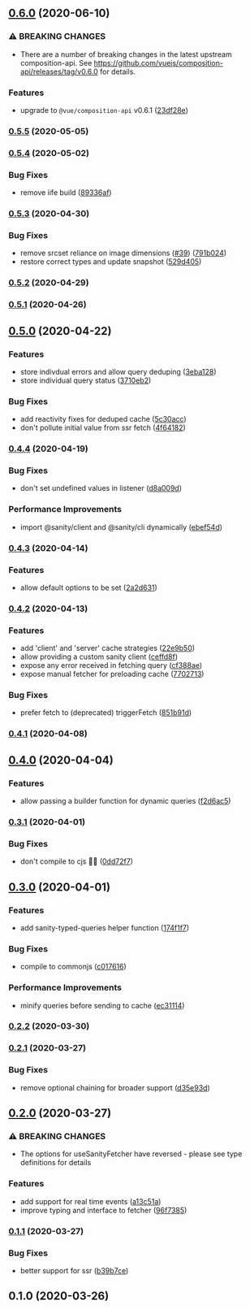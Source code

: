 ## [0.6.0](https://github.com/danielroe/vue-sanity/compare/v0.5.5...v0.6.0) (2020-06-10)


### ⚠ BREAKING CHANGES

* There are a number of breaking changes in the latest upstream composition-api. See https://github.com/vuejs/composition-api/releases/tag/v0.6.0 for details.

### Features

* upgrade to `@vue/composition-api` v0.6.1 ([23df28e](https://github.com/danielroe/vue-sanity/commit/23df28e614ae8d57041fb3a3fd7320613bf77995))

### [0.5.5](https://github.com/danielroe/vue-sanity/compare/v0.5.4...v0.5.5) (2020-05-05)

### [0.5.4](https://github.com/danielroe/vue-sanity/compare/v0.5.3...v0.5.4) (2020-05-02)


### Bug Fixes

* remove iife build ([89336af](https://github.com/danielroe/vue-sanity/commit/89336afa5dba9fe869bd5d5d65e077357d7ed645))

### [0.5.3](https://github.com/danielroe/vue-sanity/compare/v0.5.2...v0.5.3) (2020-04-30)


### Bug Fixes

* remove srcset reliance on image dimensions ([#39](https://github.com/danielroe/vue-sanity/issues/39)) ([791b024](https://github.com/danielroe/vue-sanity/commit/791b024df9bb991e6afb23d4682001c311c64e9b))
* restore correct types and update snapshot ([529d405](https://github.com/danielroe/vue-sanity/commit/529d405571c6b20293e92fa57461056477351f3d))

### [0.5.2](https://github.com/danielroe/vue-sanity/compare/v0.5.1...v0.5.2) (2020-04-29)

### [0.5.1](https://github.com/danielroe/vue-sanity/compare/v0.5.0...v0.5.1) (2020-04-26)

## [0.5.0](https://github.com/danielroe/vue-sanity/compare/v0.4.4...v0.5.0) (2020-04-22)


### Features

* store indivdual errors and allow query deduping ([3eba128](https://github.com/danielroe/vue-sanity/commit/3eba12817b9ba4a34157104a66bbca396f4f9347))
* store individual query status ([3710eb2](https://github.com/danielroe/vue-sanity/commit/3710eb28b58d686a91f8b821132a87e3b527e899))


### Bug Fixes

* add reactivity fixes for deduped cache ([5c30acc](https://github.com/danielroe/vue-sanity/commit/5c30acc117eea9c89593d60bb3d3e5bf175c570d))
* don't pollute initial value from ssr fetch ([4f64182](https://github.com/danielroe/vue-sanity/commit/4f64182cc6338227ff31abf676642fc1603611e7))

### [0.4.4](https://github.com/danielroe/vue-sanity/compare/v0.4.3...v0.4.4) (2020-04-19)


### Bug Fixes

* don't set undefined values in listener ([d8a009d](https://github.com/danielroe/vue-sanity/commit/d8a009df45be92158156e4b825ffb3174c07308f))


### Performance Improvements

* import @sanity/client and @sanity/cli dynamically ([ebef54d](https://github.com/danielroe/vue-sanity/commit/ebef54d22870170081fa5792cbf8bc607482dcfd))

### [0.4.3](https://github.com/danielroe/vue-sanity/compare/v0.4.2...v0.4.3) (2020-04-14)


### Features

* allow default options to be set ([2a2d631](https://github.com/danielroe/vue-sanity/commit/2a2d631150ba487b64b09976a69a93f70be8bcbd))

### [0.4.2](https://github.com/danielroe/vue-sanity/compare/v0.4.1...v0.4.2) (2020-04-13)


### Features

* add 'client' and 'server' cache strategies ([22e9b50](https://github.com/danielroe/vue-sanity/commit/22e9b50dc55ecb2f19fe03b18eddf1b3e132aa1e))
* allow providing a custom sanity client ([ceffd8f](https://github.com/danielroe/vue-sanity/commit/ceffd8f963acd0f1d08ccb0413999f29f6f29699))
* expose any error received in fetching query ([cf388ae](https://github.com/danielroe/vue-sanity/commit/cf388ae1f9e129cd31b9088747a8cb36913eeec5))
* expose manual fetcher for preloading cache ([7702713](https://github.com/danielroe/vue-sanity/commit/77027135362a39d3fe9cb1dcefa616d15c823480))


### Bug Fixes

* prefer fetch to (deprecated) triggerFetch ([851b91d](https://github.com/danielroe/vue-sanity/commit/851b91d17b55b8c44e2566d6eb2e4bd30b47db51))

### [0.4.1](https://github.com/danielroe/vue-sanity/compare/v0.4.0...v0.4.1) (2020-04-08)

## [0.4.0](https://github.com/danielroe/vue-sanity/compare/v0.3.1...v0.4.0) (2020-04-04)


### Features

* allow passing a builder function for dynamic queries ([f2d6ac5](https://github.com/danielroe/vue-sanity/commit/f2d6ac5c74e68c1413a4aecf437be754e108546f))

### [0.3.1](https://github.com/danielroe/vue-sanity/compare/v0.3.0...v0.3.1) (2020-04-01)


### Bug Fixes

* don't compile to cjs 🤦‍♂️ ([0dd72f7](https://github.com/danielroe/vue-sanity/commit/0dd72f7454f82e5d3203018575efaf4101095212))

## [0.3.0](https://github.com/danielroe/vue-sanity/compare/v0.2.2...v0.3.0) (2020-04-01)


### Features

* add sanity-typed-queries helper function ([174f1f7](https://github.com/danielroe/vue-sanity/commit/174f1f71d58e7c35c58299702d569b703ac134ee))


### Bug Fixes

* compile to commonjs ([c017616](https://github.com/danielroe/vue-sanity/commit/c01761684e42ae34eb03cc05351ad099b82274b7))


### Performance Improvements

* minify queries before sending to cache ([ec31114](https://github.com/danielroe/vue-sanity/commit/ec3111428400d42d5e4de7961d55abd1e7be59da))

### [0.2.2](https://github.com/danielroe/vue-sanity/compare/v0.2.1...v0.2.2) (2020-03-30)

### [0.2.1](https://github.com/danielroe/vue-sanity/compare/v0.2.0...v0.2.1) (2020-03-27)


### Bug Fixes

* remove optional chaining for broader support ([d35e93d](https://github.com/danielroe/vue-sanity/commit/d35e93dafaf5cca8dd8ed2e70dc8d245efe54fb7))

## [0.2.0](https://github.com/danielroe/vue-sanity/compare/v0.1.1...v0.2.0) (2020-03-27)


### ⚠ BREAKING CHANGES

* The options for useSanityFetcher have reversed - please see type definitions for details

### Features

* add support for real time events ([a13c51a](https://github.com/danielroe/vue-sanity/commit/a13c51a247ba8634be835b505a69b1155d605527))
* improve typing and interface to fetcher ([96f7385](https://github.com/danielroe/vue-sanity/commit/96f73853dc35f947094f93cc1a19984f713b5fb7))

### [0.1.1](https://github.com/danielroe/vue-sanity/compare/v0.1.0...v0.1.1) (2020-03-27)


### Bug Fixes

* better support for ssr ([b39b7ce](https://github.com/danielroe/vue-sanity/commit/b39b7cebb4ca478cfd68be2b4781fd3956107e76))

## 0.1.0 (2020-03-26)

